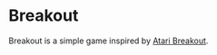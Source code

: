 # Breakout

Breakout is a simple game inspired by [Atari Breakout](https://en.wikipedia.org/wiki/Breakout_(video_game)).
